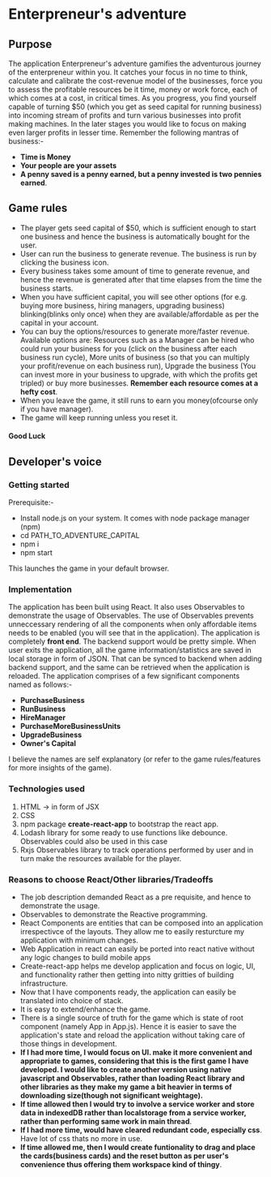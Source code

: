 # Enterpreneur's adventure

## Purpose
The application Enterpreneur's adventure gamifies the adventurous journey of the enterpreneur within you. It catches your focus in no time to think, calculate and calibrate the cost-revenue model of the businesses, force you to assess the profitable resources be it time, money or work force, each of which comes at a cost, in critical times. As you progress, you find yourself capable of turning $50 (which you get as seed capital for running business) into incoming stream of profits and turn various businesses into profit making machines. In the later stages you would like to focus on making even larger profits in lesser time. Remember the following mantras of business:-

* **Time is Money**
* **Your people are your assets**
* **A penny saved is a penny earned, but a penny invested is two pennies earned**.

## Game rules
* The player gets seed capital of $50, which is sufficient enough to start one business and hence the business is automatically bought for the user. 
* User can run the business to generate revenue. The business is run by clicking the business icon.
* Every business takes some amount of time to generate revenue, and hence the revenue is generated after that time elapses from the time the business starts.
* When you have sufficient capital, you will see other options (for e.g. buying more business, hiring managers, upgrading business) blinking(blinks only once) when they are available/affordable as per the capital in your account.
* You can buy the options/resources to generate more/faster revenue. Available options are: Resources such as a Manager can be hired who could run your business for you (click on the business after each business run cycle), More units of business (so that you can multiply your profit/revenue on each business run), Upgrade the business (You can invest more in your business to upgrade, with which the profits get tripled) or buy more businesses. **Remember each resource comes at a hefty cost**.
* When you leave the game, it still runs to earn you money(ofcourse only if you have manager).
* The game will keep running unless you reset it.



#### Good Luck


## Developer's voice

### Getting started
Prerequisite:-
* Install node.js on your system. It comes with node package manager (npm)
* cd PATH_TO_ADVENTURE_CAPITAL
* npm i
* npm start

This launches the game in your default browser.

### Implementation
The application has been built using React. It also uses Observables to demonstrate the usage of Observables. The use of Observables prevents unneccessary rendering of all the components when only affordable items needs to be enabled (you will see that in the application). The application is completely **front end**. The backend support would be pretty simple. When user exits the application, all the game information/statistics are saved in local storage in form of JSON. That can be synced to backend when adding backend support, and the same can be retrieved when the application is reloaded.
The application comprises of a few significant components named as follows:-
* **PurchaseBusiness**
* **RunBusiness**
* **HireManager**
* **PurchaseMoreBusinessUnits**
* **UpgradeBusiness**
* **Owner's Capital**


I believe the names are self explanatory (or refer to the game rules/features for more insights of the game).

### Technologies used
1. HTML -> in form of JSX
2. CSS
3. npm package **create-react-app** to bootstrap the react app.
4. Lodash library for some ready to use functions like debounce. Observables could also be used in this case
5. Rxjs Observables library to track operations performed by user and in turn make the resources available for the player.

### Reasons to choose React/Other libraries/Tradeoffs
* The job description demanded React as a pre requisite, and hence to demonstrate the usage.
* Observables to demonstrate the Reactive programming.
* React Components are entities that can be composed into an application irrespectivce of the layouts. They allow me to easily resturcture my application with minimum changes.
* Web Application in react can easily be ported into react native without any logic changes to build mobile apps
* Create-react-app helps me develop application and focus on logic, UI, and functionality rather then getting into nitty gritties of building infrastructure.
* Now that I have components ready, the application can easily be translated into choice of stack.
* It is easy to extend/enhance the game.
* There is a single source of truth for the game which is state of root component (namely App in App.js). Hence it is easier to save the application's state and reload the application without taking care of those things in development.
* **If I had more time, I would focus on UI. make it more convenient and appropriate to games, considering that this is the first game I have developed. I would like to create another version using native javascript and Observables, rather than loading React library and other libraries as they make my game a bit heavier in terms of downloading size(though not significant weightage).**
* **If time allowed then I would try to involve a service worker and store data in indexedDB rather than localstorage from a service worker, rather than performing same work in main thread**.
* **If I had more time, would have cleared redundant code, especially css**. Have lot of css thats no more in use.
* **If time allowed me, then I would create funtionality to drag and place the cards(business cards) and the reset button as per user's convenience thus offering them workspace kind of thingy**.

